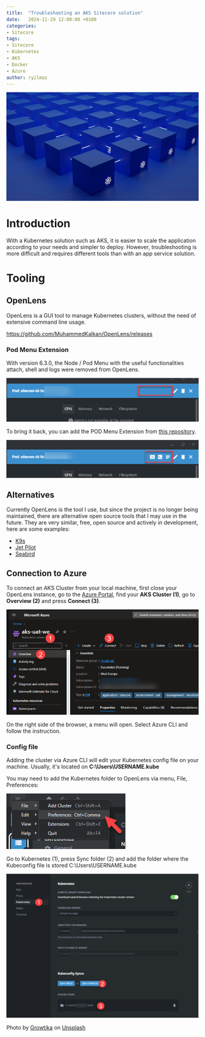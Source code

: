 ```yaml
---
title:  "Troubleshooting an AKS Sitecore solution"
date:   2024-11-29 12:00:00 +0100
categories:
- Sitecore
tags:
- Sitecore
- Kubernetes
- AKS
- Docker
- Azure
author: ryilmaz
---
```


![Kubernetes](../files/2024/12/09/kubernetes.jpg "Kubernetes")

# Introduction
With a Kubernetes solution such as AKS, it is easier to scale the application according to your needs and simpler to deploy. However, troubleshooting is more difficult and requires different tools than with an app service solution.

# Tooling


## OpenLens
OpenLens is a GUI tool to manage Kubernetes clusters, without the need of extensive command line usage.

https://github.com/MuhammedKalkan/OpenLens/releases

### Pod Menu Extension 
With version 6.3.0, the Node / Pod Menu with the useful functionalities attach, shell and logs were removed from OpenLens.

![MissingPodMenu](../files/2024/12/09/missing-pod-menu.png "Missing pod menu")

To bring it back, you can add the POD Menu Extension from [this repository](https://github.com/alebcay/openlens-node-pod-menu).

![PodMenu](../files/2024/12/09/pod-menu.png "Pod menu")

## Alternatives
Currently OpenLens is the tool I use, but since the project is no longer being maintained, there are alternative open source tools that I may use in the future. They are very similar, free, open source and actively in development, here are some examples:

* [K9s](https://github.com/derailed/k9s)
* [Jet Pilot](https://github.com/unxsist/jet-pilot)
* [Seabird](https://github.com/getseabird/seabird)

## Connection to Azure
To connect an AKS Cluster from your local machine, first close your OpenLens instance, go to the [Azure Portal](https://portal.azure.com), find your **AKS Cluster (1)**, go to **Overview (2)** and press **Connect (3)**.

![ConnectionToAzure](../files/2024/12/09/connection-to-azure.png "Connection to Azure")

On the right side of the browser, a menu will open. Select Azure CLI and follow the instruction.

### Config file
Adding the cluster via Azure CLI will edit your Kubernetes config file on your machine. Usually, it's located on **C:\Users\USERNAME\.kube**

You may need to add the Kubernetes folder to OpenLens via menu, File, Preferences:

![FilePreferences](../files/2024/12/09/file-preferences.png "File - Preferences")

Go to Kubernetes (1), press Sync folder (2) and add the folder where the Kubeconfig file is stored C:\Users\USERNAME\.kube

![SyncFolder](../files/2024/12/09/sync-folder.png "Sync folder")


Photo by <a href="https://unsplash.com/@growtika?utm_content=creditCopyText&utm_medium=referral&utm_source=unsplash">Growtika</a> on <a href="https://unsplash.com/photos/a-group-of-blue-boxes-ZfVyuV8l7WU?utm_content=creditCopyText&utm_medium=referral&utm_source=unsplash">Unsplash</a>
      